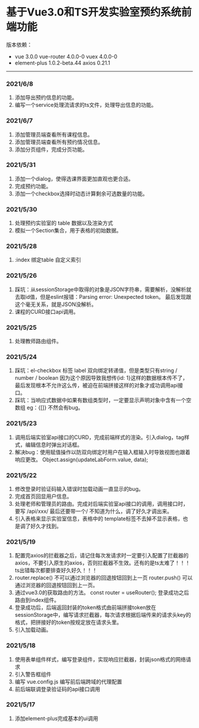 # 基于Vue3.0和TS开发实验室预约系统前端功能
版本依赖：
- vue 3.0.0 vue-router 4.0.0-0 vuex 4.0.0-0
- element-plus 1.0.2-beta.44 axios 0.21.1
***
### 2021/6/8
1. 添加导出预约信息的功能。
2. 编写一个service处理流请求的ts文件，处理导出信息的功能。
### 2021/6/7
1. 添加管理员端查看所有课程信息。
2. 添加管理员端查看所有预约情况信息。
3. 添加分页组件，完成分页功能。
### 2021/5/31
1. 添加一个dialog，使得选课界面更加直观也更合适。
2. 完成预约功能。
3. 添加一个checkbox选择时动态计算剩余可选数量的功能。
### 2021/5/30
1. 处理预约实验室的 table 数据以及渲染方式
2. 模拟一个Section集合，用于表格的初始数据。
### 2021/5/28
1. :index 绑定table 自定义索引
### 2021/5/26
1. 踩坑：从sessionStorage中取得的对象是JSON字符串，需要解析，没解析就去取id值，但是eslint报错：Parsing error: Unexpected token。 最后发现跟这个毫无关系，就是JSON没解析。
2. 课程的CURD接口api调用。
### 2021/5/25
1. 处理教师路由组件。
### 2021/5/24
1. 踩坑：el-checkbox 标签 label 双向绑定转递值，但是类型只有string / number / boolean 因为这个原因导致我想传{id: 1}这样的数据根本传不了，最后发现根本不允许这么传，被迫在前端拼接这样的对象才成功调用api接口。
2. 踩坑：当响应式数据中如果有数组类型时，一定要显示声明对象中含有一个空数组 eg：{[]} 不然会有bug。
### 2021/5/23
1. 调用后端实验室api接口的CURD，完成前端样式的渲染。引入dialog，tag样式，编辑信息时弹出对话框。
2. 解决bug：使用赋值操作以防双向绑定时用户在输入框输入时导致视图也跟着响应更改。 Object.assign(updateLabForm.value, data);
### 2021/5/22
1. 修改登录时验证码输入错误时加载动画一直显示的bug。
2. 完成首页回显用户信息。
3. 处理老师和管理员的路由。完成对后端实验室api接口的调用，调用接口时，要写 /api/xxx/ 最后还要带一个/ 不知道为什么，调了好久才调出来。
4. 引入表格来显示实验室信息，表格中的 template标签不去掉不显示表格，也是调了好久才找到。
### 2021/5/19
1. 配置完axios的拦截器之后，请记住每次发请求时一定要引入配置了拦截器的axios，不要引入原生的axios，否则拦截器不生效。还有的是ts太难了！！！ts出错每次都要排查好久好久！！！
2. router.replace() 不可以通过浏览器的回退按钮回到上一页 router.push() 可以通过浏览器的回退按钮回到上一页。
3. 通过vue3.0的获取路由的方法。 const router = useRouter(); 登录成功之后路由到index组件。
4. 登录成功后，后端返回封装的token格式由前端拼接token放在sessionStorage中，编写请求拦截器，每次请求根据后端传来的请求头key的格式，把拼接好的token按规定放在请求头里。
5. 引入加载动画。
### 2021/5/18
1. 使用表单组件样式，编写登录组件，实现响应拦截器，封装json格式的网络请求
2. 引入警告框组件
3. 编写 vue.config.js 编写前后端跨域的代理配置
4. 前后端联调登录验证码的api接口调用
### 2021/5/17
1. 添加element-plus完成基本的ui调用
